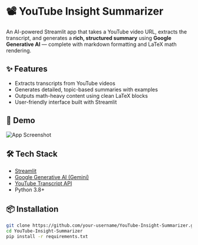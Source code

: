 # 📽️ YouTube Insight Summarizer

An AI-powered Streamlit app that takes a YouTube video URL, extracts the transcript, and generates a **rich, structured summary** using **Google Generative AI** — complete with markdown formatting and LaTeX math rendering.

## ✨ Features

- Extracts transcripts from YouTube videos
- Generates detailed, topic-based summaries with examples
- Outputs math-heavy content using clean LaTeX blocks
- User-friendly interface built with Streamlit

## 🚀 Demo

![App Screenshot](https://img.youtube.com/vi/dQw4w9WgXcQ/maxresdefault.jpg)

## 🛠️ Tech Stack

- [Streamlit](https://streamlit.io/)
- [Google Generative AI (Gemini)](https://ai.google.dev/)
- [YouTube Transcript API](https://pypi.org/project/youtube-transcript-api/)
- Python 3.8+

## 📦 Installation

```bash
git clone https://github.com/your-username/YouTube-Insight-Summarizer.git
cd YouTube-Insight-Summarizer
pip install -r requirements.txt
